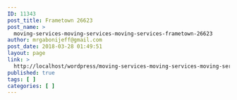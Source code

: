 ```yaml
---
ID: 11343
post_title: Frametown 26623
post_name: >
  moving-services-moving-services-moving-services-frametown-26623
author: mrgabonijeff@gmail.com
post_date: 2018-03-28 01:49:51
layout: page
link: >
  http://localhost/wordpress/moving-services-moving-services-moving-services-frametown-26623/
published: true
tags: [ ]
categories: [ ]
---
```

